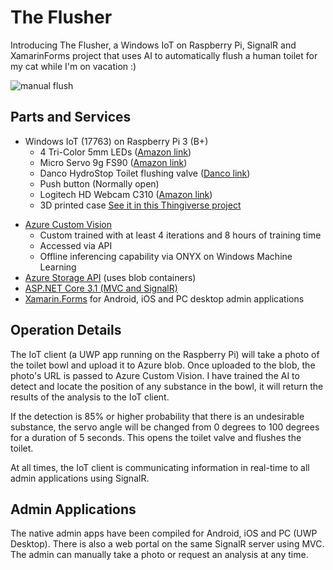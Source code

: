 # The Flusher

Introducing The Flusher, a Windows IoT on Raspberry Pi, SignalR and XamarinForms project that uses AI to automatically flush a human toilet for my cat while I'm on vacation :)

![manual flush](/images/manual_flush.gif)

## Parts and Services

* Windows IoT (17763) on Raspberry Pi 3 (B+)
    * 4 Tri-Color 5mm LEDs ([Amazon link](https://www.amazon.com/dp/B077X95LRZ/ref=cm_sw_em_r_mt_dp_U_7R2pEbEP5T7PP))
    * Micro Servo 9g FS90 ([Amazon link](https://www.amazon.com/dp/B07CM87WBQ/ref=cm_sw_em_r_mt_dp_U_DQ2pEbV1XCF1P))
    * Danco HydroStop Toilet flushing valve ([Danco link](https://www.danco.com/product/hydrostop-toilet-tank-flapper-alternative-toilet-repair-kit-flt231t/))
    * Push button (Normally open)
    * Logitech HD Webcam C310 ([Amazon link](https://www.amazon.com/dp/B003LVZO8S/ref=cm_sw_em_r_mt_dp_U_fU2pEbPJ9VMH4))
    * 3D printed case [See it in this Thingiverse project](https://www.thingiverse.com/make:760269)
- [Azure Custom Vision](customvision.ai)
  - Custom trained with at least 4 iterations and 8 hours of training time
  - Accessed via API
  - Offline inferencing capability via ONYX on Windows Machine Learning
- [Azure Storage API](https://docs.microsoft.com/en-us/rest/api/storageservices/blob-service-rest-api) (uses blob containers)
- [ASP.NET Core 3.1 (MVC and SignalR)](https://docs.microsoft.com/en-us/aspnet/core/signalr/introduction?view=aspnetcore-3.1)
- [Xamarin.Forms](https://docs.microsoft.com/en-us/xamarin/xamarin-forms/) for Android, iOS and PC desktop admin applications

## Operation Details

The IoT client (a UWP app running on the Raspberry Pi) will take a photo of the toilet bowl and upload it to Azure blob. Once uploaded to the blob, the photo's URL is passed to Azure Custom Vision.  I have trained the AI to detect and locate the position of any substance in the bowl, it will return the results of the analysis to the IoT client. 

If the detection is 85% or higher probability that there is an undesirable substance, the servo angle will be changed from 0 degrees to 100 degrees for a duration of 5 seconds. This opens the toilet valve and flushes the toilet.

At all times, the IoT client is communicating information in real-time to all admin applications using SignalR.

## Admin Applications

The native admin apps have been compiled for Android, iOS and PC (UWP Desktop). There is also a web portal on the same SignalR server using MVC. The admin can manually take a photo or request an analysis at any time.
